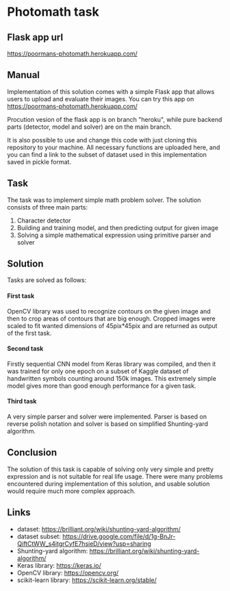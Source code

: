 # Photomath task
## Flask app url
https://poormans-photomath.herokuapp.com/

## Manual

Implementation of this solution comes with a simple Flask app that allows users to upload 
and evaluate their images. You can try this app on https://poormans-photomath.herokuapp.com/

Procution vesion of the flask app is on branch "heroku", while pure backend parts (detector, model and solver) are on the main branch.

It is also possible to use and change this code with just cloning this repository to
your machine. All necessary functions are uploaded here, and you can find a link to 
the subset of dataset used in this implementation saved in pickle format.

## Task
The task was to implement simple math problem solver. 
The solution consists of three main parts:
1. Character detector
2. Building and training model, and then predicting output for given image
3. Solving a simple mathematical expression using primitive parser and solver

## Solution
Tasks are solved as follows:
#### First task
OpenCV library was used to recognize contours on the given image and then to
crop areas of contours that are big enough.
Cropped images were scaled to fit wanted dimensions of 45pix*45pix and are returned 
as output of the first task.

#### Second task
Firstly sequential CNN model from Keras library was compiled, and then it was trained
for only one epoch on a subset of Kaggle dataset of handwritten symbols counting 
around 150k images. 
This extremely simple model gives more than good enough performance for a given task.

#### Third task
A very simple parser and solver were implemented. Parser is based on reverse polish notation 
and solver is based on simplified Shunting-yard algorithm.

## Conclusion
The solution of this task is capable of solving only very simple and pretty expression
and is not suitable for real life usage. There were many problems encountered during 
implementation of this solution, and usable solution would require much more complex
approach.

## Links
- dataset: https://brilliant.org/wiki/shunting-yard-algorithm/
- dataset subset: https://drive.google.com/file/d/1g-BnJr-QiftCtWW_s4itgrCyfE7hsieD/view?usp=sharing
- Shunting-yard algorithm: https://brilliant.org/wiki/shunting-yard-algorithm/
- Keras library: https://keras.io/
- OpenCV library: https://opencv.org/
- scikit-learn library: https://scikit-learn.org/stable/

